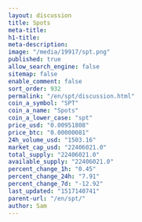 ```yaml
---
layout: discussion
title: Spots
meta-title: 
h1-title: 
meta-description: 
image: "/media/19917/spt.png"
published: true
allow_search_engine: false
sitemap: false
enable_comment: false
sort_order: 932
permalink: "/en/spt/discussion.html"
coin_a_symbol: "SPT"
coin_a_name: "Spots"
coin_a_lower_case: "spt"
price_usd: "0.00951808"
price_btc: "0.00000081"
24h_volume_usd: "1503.16"
market_cap_usd: "22406021.0"
total_supply: "22406021.0"
available_supply: "22406021.0"
percent_change_1h: "0.45"
percent_change_24h: "7.91"
percent_change_7d: "-12.92"
last_updated: "1517140741"
parent-url: "/en/spt/"
author: Sam
---
```


